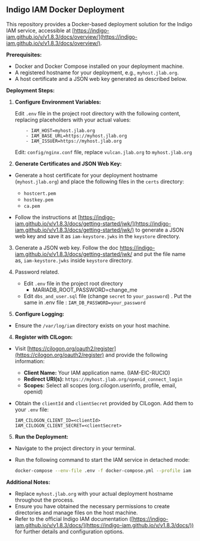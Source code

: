 ## Indigo IAM Docker Deployment

This repository provides a Docker-based deployment solution for the Indigo IAM service, accessible at [https://indigo-iam.github.io/v/v1.8.3/docs/overview/](https://indigo-iam.github.io/v/v1.8.3/docs/overview/).

**Prerequisites:**

* Docker and Docker Compose installed on your deployment machine.
* A registered hostname for your deployment, e.g., `myhost.jlab.org`.
* A host certificate and a JSON web key generated as described below.

**Deployment Steps:**

1. **Configure Environment Variables:**

   Edit  `.env` file in the project root directory with the following content, replacing placeholders with your actual values:

           - IAM_HOST=myhost.jlab.org
           - IAM_BASE_URL=https://myhost.jlab.org
           - IAM_ISSUER=https://myhost.jlab.org

    Edit:  `config/nginx.conf` file, replace `vulcan.jlab.org` to `myhost.jlab.org`
    
2. **Generate Certificates and JSON Web Key:**

- Generate a host certificate for your deployment hostname (`myhost.jlab.org`) and place the following files in the `certs` directory:
  - `hostcert.pem`
  - `hostkey.pem`
  - `ca.pem`

- Follow the instructions at [https://indigo-iam.github.io/v/v1.8.3/docs/getting-started/jwk/](https://indigo-iam.github.io/v/v1.8.3/docs/getting-started/jwk/) to generate a JSON web key and save it as `iam-keystore.jwks` in the `keystore` directory.

3. Generate a JSON web key. Follow the doc https://indigo-iam.github.io/v/v1.8.3/docs/getting-started/jwk/ and put the file name as, `iam-keystore.jwks` inside `keystore` directory.
5. Password related.
   -  Edit  `.env` file in the project root directory 
        - MARIADB_ROOT_PASSWORD=change_me
   -  Edit `dbs_and_user.sql` file (change `secret` to `your_password`) . Put the same in
          .env file : `IAM_DB_PASSWORD=your_password`

3. **Configure Logging:**

- Ensure the `/var/log/iam` directory exists on your host machine.

4. **Register with CILogon:**

- Visit [https://cilogon.org/oauth2/register](https://cilogon.org/oauth2/register) and provide the following information:
  - **Client Name:** Your IAM application name. (IAM-EIC-RUCIO)
  - **Redirect URI(s):** `https://myhost.jlab.org/openid_connect_login`
  - **Scopes:** Select all scopes (org.cilogon.userinfo, profile, email, openid)
- Obtain the `clientId` and `clientSecret` provided by CILogon. Add them to your `.env` file:

  ```
  IAM_CILOGON_CLIENT_ID=<clientId>
  IAM_CILOGON_CLIENT_SECRET=<clientSecret>
  ```
        
          
5. **Run the Deployment:**

- Navigate to the project directory in your terminal.
- Run the following command to start the IAM service in detached mode:

  ```bash
  docker-compose --env-file .env -f docker-compose.yml --profile iam up -d
  ```

**Additional Notes:**

- Replace `myhost.jlab.org` with your actual deployment hostname throughout the process.
- Ensure you have obtained the necessary permissions to create directories and manage files on the host machine.
- Refer to the official Indigo IAM documentation ([https://indigo-iam.github.io/v/v1.8.3/docs/](https://indigo-iam.github.io/v/v1.8.3/docs/)) for further details and configuration options.


           
